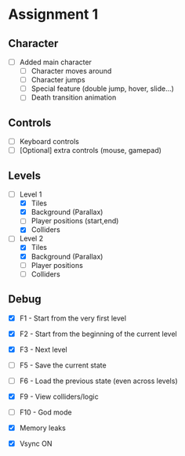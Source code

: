 # Assignment 1

## Character

- [ ] Added main character
  - [ ] Character moves around
  - [ ] Character jumps
  - [ ] Special feature (double jump, hover, slide...)
  - [ ] Death transition animation

## Controls

- [ ] Keyboard controls
- [ ] [Optional] extra controls (mouse, gamepad)
  
## Levels

- [ ] Level 1
    - [x] Tiles
    - [x] Background (Parallax)
    - [ ] Player positions (start,end)
    - [x] Colliders
    
- [ ] Level 2
    - [x] Tiles
    - [x] Background (Parallax)
    - [ ] Player positions
    - [ ] Colliders

## Debug

- [x] F1 - Start from the very first level
- [x] F2 - Start from the beginning of the current level
- [x] F3 - Next level
- [ ] F5 - Save the current state
- [ ] F6 - Load the previous state (even across levels)
- [x] F9 - View colliders/logic
- [ ] F10 - God mode

- [x] Memory leaks  
- [x] Vsync ON
